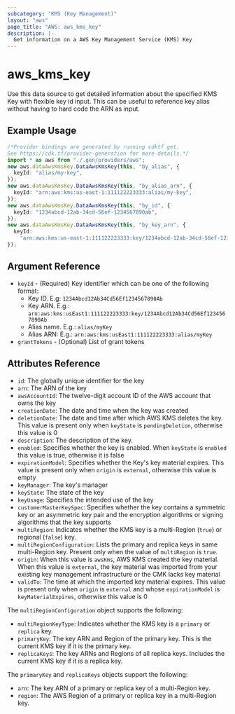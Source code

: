 ```yaml
---
subcategory: "KMS (Key Management)"
layout: "aws"
page_title: "AWS: aws_kms_key"
description: |-
  Get information on a AWS Key Management Service (KMS) Key
---
```


# aws\_kms\_key

Use this data source to get detailed information about
the specified KMS Key with flexible key id input.
This can be useful to reference key alias
without having to hard code the ARN as input.

## Example Usage

```typescript
/*Provider bindings are generated by running cdktf get.
See https://cdk.tf/provider-generation for more details.*/
import * as aws from "./.gen/providers/aws";
new aws.dataAwsKmsKey.DataAwsKmsKey(this, "by_alias", {
  keyId: "alias/my-key",
});
new aws.dataAwsKmsKey.DataAwsKmsKey(this, "by_alias_arn", {
  keyId: "arn:aws:kms:us-east-1:111122223333:alias/my-key",
});
new aws.dataAwsKmsKey.DataAwsKmsKey(this, "by_id", {
  keyId: "1234abcd-12ab-34cd-56ef-1234567890ab",
});
new aws.dataAwsKmsKey.DataAwsKmsKey(this, "by_key_arn", {
  keyId:
    "arn:aws:kms:us-east-1:111122223333:key/1234abcd-12ab-34cd-56ef-1234567890ab",
});

```

## Argument Reference

* `keyId` - (Required) Key identifier which can be one of the following format:
  * Key ID. E.g: `1234Abcd12Ab34Cd56Ef1234567890Ab`
  * Key ARN. E.g.: `arn:aws:kms:usEast1:111122223333:key/1234Abcd12Ab34Cd56Ef1234567890Ab`
  * Alias name. E.g.: `alias/myKey`
  * Alias ARN: E.g.: `arn:aws:kms:usEast1:111122223333:alias/myKey`
* `grantTokens` - (Optional) List of grant tokens

## Attributes Reference

* `id`: The globally unique identifier for the key
* `arn`: The ARN of the key
* `awsAccountId`: The twelve-digit account ID of the AWS account that owns the key
* `creationDate`: The date and time when the key was created
* `deletionDate`: The date and time after which AWS KMS deletes the key. This value is present only when `keyState` is `pendingDeletion`, otherwise this value is 0
* `description`: The description of the key.
* `enabled`: Specifies whether the key is enabled. When `keyState` is `enabled` this value is true, otherwise it is false
* `expirationModel`: Specifies whether the Key's key material expires. This value is present only when `origin` is `external`, otherwise this value is empty
* `keyManager`: The key's manager
* `keyState`: The state of the key
* `keyUsage`: Specifies the intended use of the key
* `customerMasterKeySpec`: Specifies whether the key contains a symmetric key or an asymmetric key pair and the encryption algorithms or signing algorithms that the key supports
* `multiRegion`: Indicates whether the KMS key is a multi-Region (`true`) or regional (`false`) key.
* `multiRegionConfiguration`: Lists the primary and replica keys in same multi-Region key. Present only when the value of `multiRegion` is `true`.
* `origin`: When this value is `awsKms`, AWS KMS created the key material. When this value is `external`, the key material was imported from your existing key management infrastructure or the CMK lacks key material
* `validTo`: The time at which the imported key material expires. This value is present only when `origin` is `external` and whose `expirationModel` is `keyMaterialExpires`, otherwise this value is 0

The `multiRegionConfiguration` object supports the following:

* `multiRegionKeyType`: Indicates whether the KMS key is a `primary` or `replica` key.
* `primaryKey`: The key ARN and Region of the primary key. This is the current KMS key if it is the primary key.
* `replicaKeys`: The key ARNs and Regions of all replica keys. Includes the current KMS key if it is a replica key.

The `primaryKey` and `replicaKeys` objects support the following:

* `arn`: The key ARN of a primary or replica key of a multi-Region key.
* `region`: The AWS Region of a primary or replica key in a multi-Region key.
